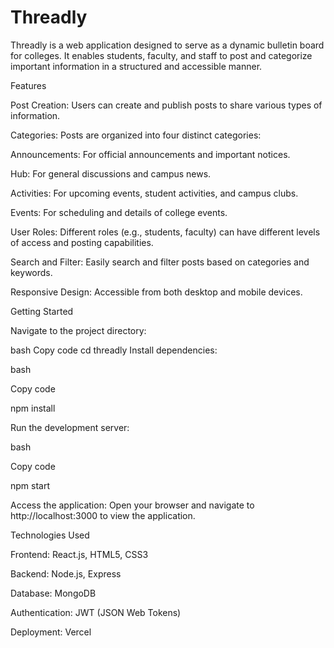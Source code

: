 # Threadly

Threadly is a web application designed to serve as a dynamic bulletin board for colleges. It enables students, faculty, and staff to post and categorize important information in a structured and accessible manner.

Features

Post Creation: Users can create and publish posts to share various types of information.


Categories: Posts are organized into four distinct categories:

Announcements: For official announcements and important notices.

Hub: For general discussions and campus news.

Activities: For upcoming events, student activities, and campus clubs.

Events: For scheduling and details of college events.


User Roles: Different roles (e.g., students, faculty) can have different levels of access and posting capabilities.

Search and Filter: Easily search and filter posts based on categories and keywords.

Responsive Design: Accessible from both desktop and mobile devices.


Getting Started

Navigate to the project directory:

bash
Copy code
cd threadly
Install dependencies:

bash

Copy code

npm install


Run the development server:

bash

Copy code

npm start

Access the application: Open your browser and navigate to http://localhost:3000 to view the application.

Technologies Used

Frontend: React.js, HTML5, CSS3

Backend: Node.js, Express

Database: MongoDB

Authentication: JWT (JSON Web Tokens)

Deployment: Vercel



